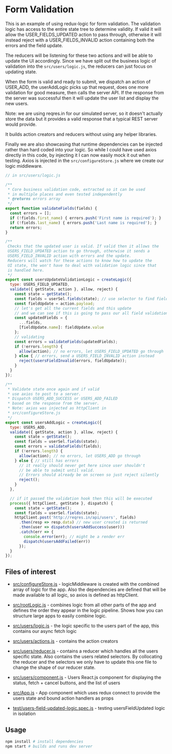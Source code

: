 # Form Validation

This is an example of using redux-logic for form validation. The validation logic has access to the entire state tree to determine validity. If valid it will allow the USER_FIELDS_UPDATED action to pass through, otherwise it will instead reject with a USER_FIELDS_INVALID action containing both the errors and the field update.

The reducers will be listening for these two actions and will be able to update the UI accordingly. Since we have split out the business logic of validation into the `src/users/logic.js`, the reducers can just focus on updating state.

When the form is valid and ready to submit, we dispatch an action of USER_ADD, the userAddLogic picks up that request, does one more validation for good measure, then calls the server API. If the response from the server was successful then it will update the user list and display the new users.

Note: we are using reqres.in for our simulated server, so it doesn't actually store the data but it provides a valid response that a typical REST server would provide.

It builds action creators and reducers without using any helper libraries.

Finally we are also showcasing that runtime dependencies can be injected rather than hard coded into your logic. So while I could have used axios directly in this code, by injecting it I can now easily mock it out when testing. Axios is injected in the `src/configureStore.js` where we create our logic middleware.


```js
// in src/users/logic.js

/**
 * Core business validation code, extracted so it can be used
 * in multiple places and even tested independently
 * @returns errors array
 */
export function validateFields(fields) {
  const errors = [];
  if (!fields.first_name) { errors.push('First name is required'); }
  if (!fields.last_name) { errors.push('Last name is required'); }
  return errors;
}

/**
 Checks that the updated user is valid. If valid then it allows the
 USERS_FIELD_UPDATED action to go through, otherwise it sends a
 USERS_FIELD_INVALID action with errors and the update.
 Reducers will watch for these actions to know how to update the
 UI state, the won't have to deal with validation logic since that
 is handled here.
 */
export const usersUpdateValidationLogic = createLogic({
  type: USERS_FIELD_UPDATED,
  validate({ getState, action }, allow, reject) {
    const state = getState();
    const fields = userSel.fields(state); // use selector to find fields
    const fieldUpdate = action.payload;
    // let's get all the current fields and this update
    // and we can see if this is going to pass our all field validation
    const updatedFields = {
      ...fields,
      [fieldUpdate.name]: fieldUpdate.value
    };
    // validating
    const errors = validateFields(updatedFields);
    if (!errors.length) {
      allow(action); // no errors, let USERS_FIELD_UPDATED go through
    } else { // errors, send a USERS_FIELD_INVALID action instead
      reject(usersFieldInvalid(errors, fieldUpdate));
    }
  }
});

/**
 * Validate state once again and if valid
 * use axios to post to a server.
 * Dispatch USERS_ADD_SUCCESS or USERS_ADD_FAILED
 * based on the response from the server.
 * Note: axios was injected as httpClient in
 * src/configureStore.js
 */
export const usersAddLogic = createLogic({
  type: USERS_ADD,
  validate({ getState, action }, allow, reject) {
    const state = getState();
    const fields = userSel.fields(state);
    const errors = validateFields(fields);
    if (!errors.length) {
      allow(action); // no errors, let USERS_ADD go through
    } else { // still has errors
      // it really should never get here since user shouldn't
      // be able to submit until valid.
      // Errors should already be on screen so just reject silently
      reject();
    }
  },

  // if it passed the validation hook then this will be executed
  process({ httpClient, getState }, dispatch) {
    const state = getState();
    const fields = userSel.fields(state);
    httpClient.post('http://reqres.in/api/users', fields)
      .then(resp => resp.data) // new user created is returned
      .then(user => dispatch(usersAddSuccess(user)))
      .catch(err => {
        console.error(err); // might be a render err
        dispatch(usersAddFailed(err))
      });
  }
});
```

## Files of interest

 - [src/configureStore.js](./src/configureStore.js) - logicMiddleware is created with the combined array of logic for the app. Also the dependencies are defined that will be made available to all logic, so axios is defined as httpClient.

 - [src/rootLogic.js](./src/rootLogic.js) - combines logic from all other parts of the app and defines the order they appear in the logic pipeline. Shows how you can structure large apps to easily combine logic.

 - [src/users/logic.js](./src/users/logic.js) - the logic specific to the users part of the app, this contains our async fetch logic

 - [src/users/actions.js](./src/users/actions.js) - contains the action creators

 - [src/users/reducer.js](./src/users/reducer.js) - contains a reducer which handles all the users specific state. Also contains the users related selectors. By collocating the reducer and the selectors we only have to update this one file to change the shape of our reducer state.

 - [src/users/component.js](./src/users/component.js) - Users React.js component for displaying the status, fetch + cancel buttons, and the list of users

 - [src/App.js](./src/App.js) - App component which uses redux connect to provide the users state and bound action handlers as props

 - [test/users-field-updated-logic.spec.js](./test/users-field-updated-logic.spec.js) - testing usersFieldUpdated logic in isolation

## Usage

```bash
npm install # install dependencies
npm start # builds and runs dev server
```
